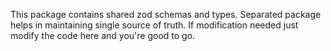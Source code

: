 This package contains shared zod schemas and types.
Separated package helps in maintaining single source of truth.
If modification needed just modify the code here and you're good to go.
